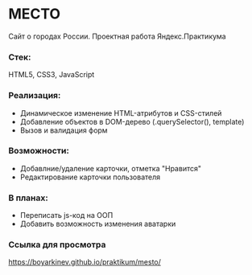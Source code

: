 # МЕСТО
Сайт о городах России. Проектная работа Яндекс.Практикума
### Стек:
HTML5, CSS3, JavaScript
### Реализация:
* Динамическое изменение HTML-атрибутов и CSS-стилей
* Добавление объектов в DOM-дерево (.querySelector(), template)
* Вызов и валидация форм
### Возможности:
* Добавлние/удаление карточки, отметка "Нравится"
* Редактирование карточки пользователя
### В планах:
* Переписать js-код на ООП
* Добавить возможность изменения аватарки
### Ссылка для просмотра
https://boyarkinev.github.io/praktikum/mesto/
